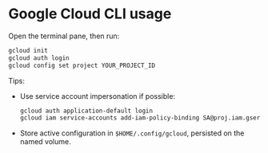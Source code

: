 # Google Cloud CLI usage

Open the terminal pane, then run:
```bash
gcloud init
gcloud auth login
gcloud config set project YOUR_PROJECT_ID
```

Tips:
- Use service account impersonation if possible:
  ```bash
  gcloud auth application-default login
  gcloud iam service-accounts add-iam-policy-binding SA@proj.iam.gserviceaccount.com     --member='user:you@example.com' --role='roles/iam.serviceAccountTokenCreator'
  ```
- Store active configuration in `$HOME/.config/gcloud`, persisted on the named volume.
